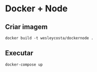 # Docker + Node

## Criar imagem
```
docker build -t wesleycosta/dockernode .
```

## Executar
```
docker-compose up
```